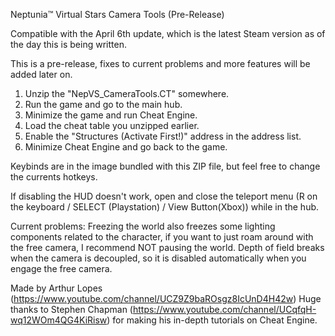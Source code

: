 Neptunia™ Virtual Stars Camera Tools (Pre-Release)

Compatible with the April 6th update, which is the latest Steam version as of the day this is being written.

This is a pre-release, fixes to current problems and more features will be added later on.

1. Unzip the "NepVS_CameraTools.CT" somewhere.
2. Run the game and go to the main hub.
3. Minimize the game and run Cheat Engine.
4. Load the cheat table you unzipped earlier.
5. Enable the "Structures (Activate First!)" address in the address list.
6. Minimize Cheat Engine and go back to the game.

Keybinds are in the image bundled with this ZIP file, but feel free to change the currents hotkeys.

If disabling the HUD doesn't work, open and close the teleport menu (R on the keyboard / SELECT (Playstation) / View Button(Xbox)) while in the hub.

Current problems:
Freezing the world also freezes some lighting components related to the character, if you want to just roam around with the free camera, I recommend NOT pausing the world.
Depth of field breaks when the camera is decoupled, so it is disabled automatically when you engage the free camera.

Made by Arthur Lopes (https://www.youtube.com/channel/UCZ9Z9baROsgz8IcUnD4H42w)
Huge thanks to Stephen Chapman (https://www.youtube.com/channel/UCqfqH-wq12WOm4QG4KiRisw) for making his in-depth tutorials on Cheat Engine.
